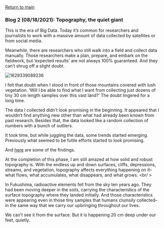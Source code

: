 <a href="https://misayasu.github.io/">Return to main</a><br/>

### Blog 2 (08/18/2021): Topography, the quiet giant

This is the era of Big Data. Today it’s common for researchers and journalists to work with a massive amount of data collected by satellites or from social media. <br/>

Meanwhile, there are researchers who still walk into a field and collect data manually. Those researchers make a plan, prepare, and embark on the fieldwork, but ‘expected results’ are not always 100% guaranteed. And they can’t shrug off a slight doubt. <br/>

![1629339089236](https://user-images.githubusercontent.com/24228560/133654439-3024042f-f93d-49c5-be16-57f881b8d326.png)

I felt that doubt when I stood in front of those mountains covered with lush vegetation. ‘Will I be able to find what I want from collecting just dozens of tiny 30 cm length samples over this vast land?’ The doubt lingered for a long time. <br/>

The data I collected didn’t look promising in the beginning. It appeared that I wouldn’t find anything new other than what had already been known from past research. Besides that, the data looked like a random collection of numbers with a bunch of outliers. <br/>

It took time, but while juggling the data, some trends started emerging. Previously what seemed to be futile efforts started to look promising. <br/>

And <a href="https://esurf.copernicus.org/articles/9/861/2021/" target="_blank">here</a> are some of the findings</a>. <br/>

At the completion of this phase, I am still amazed at how solid and robust topography is. With the endless up and down surfaces, cliffs, depressions, streams, and vegetation, topography affects everything happening on it–what flows, what accumulates, what disappears, and what grows. <br/ >

In Fukushima, radioactive elements fell from the sky ten years ago. They had been moving deeper in the soils, carrying the characteristics of the surface topography where they landed initially. And those characteristics were appearing even in those tiny samples that humans clumsily collected–in the same way that we carry our upbringing throughout our lives. <br/>

We can’t see it from the surface. But it is happening 20 cm deep under our feet, quietly.

